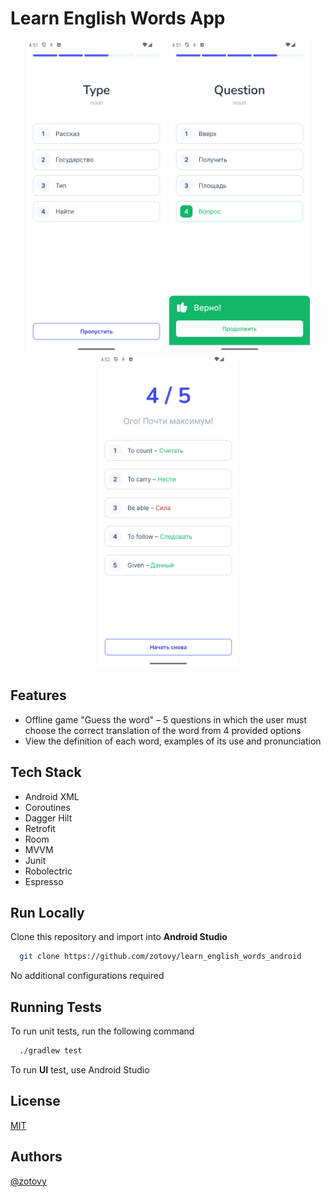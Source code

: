 # Learn English Words App

<p align="center">
    <img src=".github/images/game_1.png" width="225" height="500">
    <img src=".github/images/game_2.png" width="225" height="500">
    <img src=".github/images/game_result.png" width="225" height="500">
</p>


## Features

- Offline game "Guess the word" – 5 questions in which the user must choose the correct translation of the word from 4 provided options
- View the definition of each word, examples of its use and pronunciation


## Tech Stack

- Android XML
- Coroutines
- Dagger Hilt
- Retrofit
- Room
- MVVM
- Junit
- Robolectric
- Espresso


## Run Locally

Clone this repository and import into **Android Studio**

```bash
  git clone https://github.com/zotovy/learn_english_words_android
```

No additional configurations required


## Running Tests

To run unit tests, run the following command

```bash
  ./gradlew test
```

To run **UI** test, use Android Studio


## License

[MIT](License.md)


## Authors

[@zotovy](https://www.github.com/zotovy)

